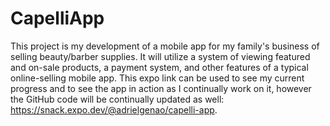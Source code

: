 # CapelliApp

This project is my development of a mobile app for my family's business of selling beauty/barber supplies. It will utilize a system of viewing featured and on-sale products, a payment system, and other features of a typical online-selling mobile app. This expo link can be used to see my current progress and to see the app in action as I continually work on it, however the GitHub code will be continually updated as well: https://snack.expo.dev/@adrielgenao/capelli-app.
